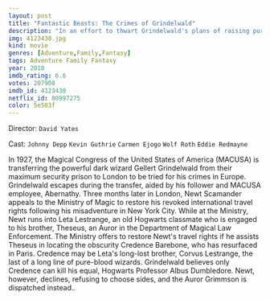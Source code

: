 ```yaml
---
layout: post
title: "Fantastic Beasts: The Crimes of Grindelwald"
description: "In an effort to thwart Grindelwald's plans of raising pure-blood wizards to rule over all non-magical beings, Albus Dumbledore enlists his former student Newt Scamander, who agrees to help, though he's unaware of the dangers that lie ahead. Lines are drawn as love and loyalty are tested, even among the truest friends and family, in an increasingly divided wizarding world..."
img: 4123430.jpg
kind: movie
genres: [Adventure,Family,Fantasy]
tags: Adventure Family Fantasy 
year: 2018
imdb_rating: 6.6
votes: 207908
imdb_id: 4123430
netflix_id: 80997275
color: 5e503f
---
```

Director: `David Yates`  

Cast: `Johnny Depp` `Kevin Guthrie` `Carmen Ejogo` `Wolf Roth` `Eddie Redmayne` 

In 1927, the Magical Congress of the United States of America (MACUSA) is transferring the powerful dark wizard Gellert Grindelwald from their maximum security prison to London to be tried for his crimes in Europe. Grindelwald escapes during the transfer, aided by his follower and MACUSA employee, Abernathy. Three months later in London, Newt Scamander appeals to the Ministry of Magic to restore his revoked international travel rights following his misadventure in New York City. While at the Ministry, Newt runs into Leta Lestrange, an old Hogwarts classmate who is engaged to his brother, Theseus, an Auror in the Department of Magical Law Enforcement. The Ministry offers to restore Newt's travel rights if he assists Theseus in locating the obscurity Credence Barebone, who has resurfaced in Paris. Credence may be Leta's long-lost brother, Corvus Lestrange, the last of a long line of pure-blood wizards. Grindelwald believes only Credence can kill his equal, Hogwarts Professor Albus Dumbledore. Newt, however, declines, refusing to choose sides, and the Auror Grimmson is dispatched instead..